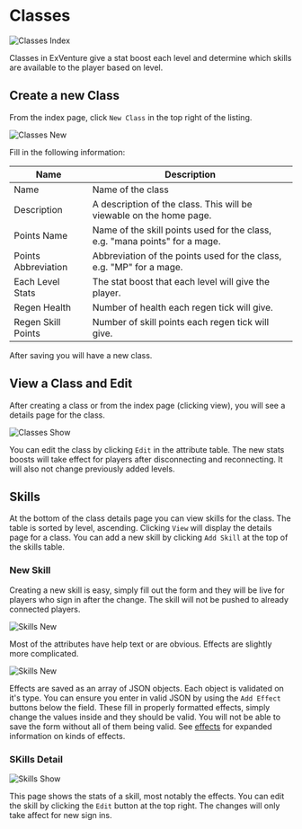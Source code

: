 # Classes

![Classes Index](/images/admin-classes-index.png)

Classes in ExVenture give a stat boost each level and determine which skills are available to the player based on level.

## Create a new Class

From the index page, click `New Class` in the top right of the listing.

![Classes New](/images/admin-classes-new.png)

Fill in the following information:

Name | Description
---- | -----------
Name | Name of the class
Description | A description of the class. This will be viewable on the home page.
Points Name | Name of the skill points used for the class, e.g. "mana points" for a mage.
Points Abbreviation | Abbreviation of the points used for the class, e.g. "MP" for a mage.
Each Level Stats | The stat boost that each level will give the player.
Regen Health | Number of health each regen tick will give.
Regen Skill Points | Number of skill points each regen tick will give.

After saving you will have a new class.

## View a Class and Edit

After creating a class or from the index page (clicking view), you will see a details page for the class.

![Classes Show](/images/admin-classes-show.png)

You can edit the class by clicking `Edit` in the attribute table. The new stats boosts will take effect for players after disconnecting and reconnecting. It will also not change previously added levels.

## Skills

At the bottom of the class details page you can view skills for the class. The table is sorted by level, ascending. Clicking `View` will display the details page for a class. You can add a new skill by clicking `Add Skill` at the top of the skills table.

### New Skill

Creating a new skill is easy, simply fill out the form and they will be live for players who sign in after the change. The skill will not be pushed to already connected players.

![Skills New](/images/admin-skills-new.png)

Most of the attributes have help text or are obvious. Effects are slightly more complicated.

![Skills New](/images/admin-skills-new-effects.png)

Effects are saved as an array of JSON objects. Each object is validated on it's type. You can ensure you enter in valid JSON by using the `Add Effect` buttons below the field. These fill in properly formatted effects, simply change the values inside and they should be valid. You will not be able to save the form without all of them being valid. See [effects][effects] for expanded information on kinds of effects.

### SKills Detail

![Skills Show](/images/admin-skills-show.png)

This page shows the stats of a skill, most notably the effects. You can edit the skill by clicking the `Edit` button at the top right. The changes will only take affect for new sign ins.

[effects]: /admin/effects/
